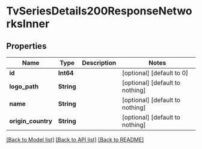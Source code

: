# TvSeriesDetails200ResponseNetworksInner


## Properties
Name | Type | Description | Notes
------------ | ------------- | ------------- | -------------
**id** | **Int64** |  | [optional] [default to 0]
**logo_path** | **String** |  | [optional] [default to nothing]
**name** | **String** |  | [optional] [default to nothing]
**origin_country** | **String** |  | [optional] [default to nothing]


[[Back to Model list]](../README.md#models) [[Back to API list]](../README.md#api-endpoints) [[Back to README]](../README.md)


